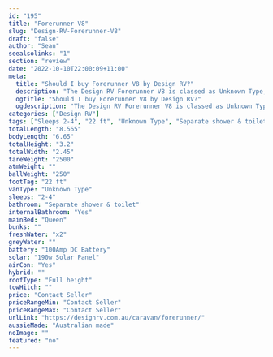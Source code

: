 ```yaml
---
id: "195"
title: "Forerunner V8"
slug: "Design-RV-Forerunner-V8"
draft: "false"
author: "Sean"
seealsolinks: "1"
section: "review"
date: "2022-10-10T22:00:09+11:00"
meta:
  title: "Should I buy Forerunner V8 by Design RV?"
  description: "The Design RV Forerunner V8 is classed as Unknown Type, and sleeps 2-4 people. It is Australian made and comes in at 22 ft. It generally has Separate shower & toilet."
  ogtitle: "Should I buy Forerunner V8 by Design RV?"
  ogdescription: "The Design RV Forerunner V8 is classed as Unknown Type, and sleeps 2-4 people. It is Australian made and comes in at 22 ft. It generally has Separate shower & toilet."
categories: ["Design RV"]
tags: ["Sleeps 2-4", "22 ft", "Unknown Type", "Separate shower & toilet", "Full height", "Price Unknown", "Australian made"]
totalLength: "8.565"
bodyLength: "6.65"
totalHeight: "3.2"
totalWidth: "2.45"
tareWeight: "2500"
atmWeight: ""
ballWeight: "250"
footTag: "22 ft"
vanType: "Unknown Type"
sleeps: "2-4"
bathroom: "Separate shower & toilet"
internalBathroom: "Yes"
mainBed: "Queen"
bunks: ""
freshWater: "x2"
greyWater: ""
battery: "100Amp DC Battery"
solar: "190w Solar Panel"
airCon: "Yes"
hybrid: ""
roofType: "Full height"
towHitch: ""
price: "Contact Seller"
priceRangeMin: "Contact Seller"
priceRangeMax: "Contact Seller"
urlLink: "https://designrv.com.au/caravan/forerunner/"
aussieMade: "Australian made"
noImage: ""
featured: "no"
---
```

